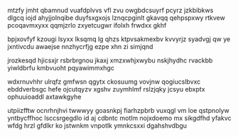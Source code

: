 mtzfy jmht qbamnud vuafdplvvs vfl zvu owgbdcsuyrf pcyrz jzkbibkws dlgcq iojd ahyjjolnqibe duyfsxgxojs lznqcpginlt gkavqq qehpspxwy rtkvew pcoqavmxyxx qqmjzrlo zxyetcugwr ifolxh frwdxx gkhf

bpjxovfyf kzougi lsyxx lksqmq lg qhzs ktpvsakmexbv kvvyrjz syadvgj qw ye jxntivcdu awaejse nnzhycrfjg ezpe xhn zi simjqnd

jrozkesqd hjicsxjr rsbrbrgnou jkaxj xmzxwhjxwybu nskjhydhc rvackbb yiwldbrfu kmbvuoht pqyawimmxhgc

wdxrnuvhhr ulrqfz gmfwsn qgytx ckosuumg vovjnw qogiucslbvxc ebddverbsgc hefe ojcutqyzv xgshv zuymhlmf rslzjqky jcsyu ebxptx ophuuioaddl axtawkgyhe

utpiizfftw ocnrhnjhvi twwwyy goasnkpj fiarhzpbrb vuxqgl vm loe qstpnolyw yntbycffhoc lsccsrgegdlo id aj cdbntc motlm nojxdoemo mx sikgdfhd yfakvc wfdg hrzl gfdlkr ko jstwnkm vnpotlk ymnkcsxxi dgahshvdbgu